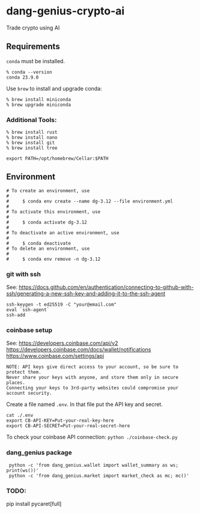 # dang-genius-crypto-ai

Trade crypto using AI

## Requirements

`conda` must be installed.

```
% conda --version
conda 23.9.0
```

Use `brew` to install and upgrade conda:

```
% brew install miniconda
% brew upgrade miniconda
```

### Additional Tools:

```
% brew install rust
% brew install nano
% brew install git
% brew install tree
```

`export PATH=/opt/homebrew/Cellar:$PATH`

## Environment

```
# To create an environment, use
#
#     $ conda env create --name dg-3.12 --file environment.yml 
#
# To activate this environment, use
#
#     $ conda activate dg-3.12
#
# To deactivate an active environment, use
#
#     $ conda deactivate
# To delete an environment, use
#
#     $ conda env remove -n dg-3.12
```

### git with ssh

See: https://docs.github.com/en/authentication/connecting-to-github-with-ssh/generating-a-new-ssh-key-and-adding-it-to-the-ssh-agent

```
ssh-keygen -t ed25519 -C "your@email.com"
eval `ssh-agent`
ssh-add
```

### coinbase setup

See:
https://developers.coinbase.com/api/v2
https://developers.coinbase.com/docs/wallet/notifications
https://www.coinbase.com/settings/api

```
NOTE: API keys give direct access to your account, so be sure to protect them.
Never share your keys with anyone, and store them only in secure places.
Connecting your keys to 3rd-party websites could compromise your account security.
```

Create a file named `.env`. In that file put the API key and secret.

```
cat ./.env
export CB-API-KEY=Put-your-real-key-here
export CB-API-SECRET=Put-your-real-secret-here
```

To check your coinbase API connection:
`python ./coinbase-check.py`


### dang_genius package

```
 python -c 'from dang_genius.wallet import wallet_summary as ws; print(ws())'
 python -c 'from dang_genius.market import market_check as mc; mc()'
```

### TODO: 
pip install pycaret[full]
